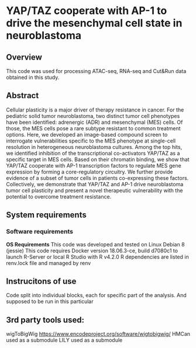 # YAP/TAZ cooperate with AP-1 to drive the mesenchymal cell state in neuroblastoma

## Overview
This code was used for processing ATAC-seq, RNA-seq and Cut&Run data obtained in this study.

## Abstract
Cellular plasticity is a major driver of therapy resistance in cancer. For the pediatric solid tumor neuroblastoma, two distinct tumor cell phenotypes have been identified: adrenergic (ADR) and mesenchymal (MES) cells. Of those, the MES cells pose a rare subtype resistant to common treatment options. Here, we developed an image-based compound screen to interrogate vulnerabilities specific to the MES phenotype at single-cell resolution in heterogeneous neuroblastoma cultures. Among the top hits, we identified inhibition of the transcriptional co-activators YAP/TAZ as a specific target in MES cells. Based on their chromatin binding, we show that YAP/TAZ cooperate with AP-1 transcription factors to regulate MES gene expression by forming a core-regulatory circuitry. We further provide evidence of a subset of tumor cells in patients co-expressing these factors. Collectively, we demonstrate that YAP/TAZ and AP-1 drive neuroblastoma tumor cell plasticity and present a novel therapeutic vulnerability with the potential to overcome treatment resistance.

## System requirements 
### Software requirements 
**OS Requirements**
This code was developed and tested on Linux Debian 8 (jessie)
This code requires Docker version 18.06.3-ce, build d7080c1 to launch R-Server or local R Studio with R v4.2.0
R dependencies are listed in renv.lock file and managed by renv

## Instrucitons of use
Code split into individual blocks, each for specific part of the analysis. And supposed to be run in this particular 

## 3rd party tools used:
wigToBigWig https://www.encodeproject.org/software/wigtobigwig/
HMCan used as a submodule
LILY used as a submodule



